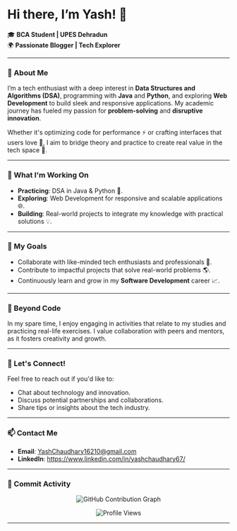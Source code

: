 # Hi there, I’m Yash! 👋  
🎓 **BCA Student | UPES Dehradun**  
🌍 **Passionate Blogger | Tech Explorer**  

---

### 🌟 About Me  
I’m a tech enthusiast with a deep interest in **Data Structures and Algorithms (DSA)**, programming with **Java** and **Python**, and exploring **Web Development** to build sleek and responsive applications. My academic journey has fueled my passion for **problem-solving** and **disruptive innovation**.  

Whether it's optimizing code for performance ⚡ or crafting interfaces that users love 💼, I aim to bridge theory and practice to create real value in the tech space 🎯.

---

### 🚀 What I'm Working On  
- **Practicing**: DSA in Java & Python 🐍.  
- **Exploring**: Web Development for responsive and scalable applications 🌐.  
- **Building**: Real-world projects to integrate my knowledge with practical solutions 💡.

---

### 🎯 My Goals  
- Collaborate with like-minded tech enthusiasts and professionals 🤝.  
- Contribute to impactful projects that solve real-world problems 🌎.  
- Continuously learn and grow in my **Software Development** career 📈.  

---

### 🌱 Beyond Code  
In my spare time, I enjoy engaging in activities that relate to my studies and practicing real-life exercises. I value collaboration with peers and mentors, as it fosters creativity and growth.

---

### 💌 Let's Connect!  
Feel free to reach out if you'd like to:  
- Chat about technology and innovation.  
- Discuss potential partnerships and collaborations.  
- Share tips or insights about the tech industry.  

---

### 📫 Contact Me  
- **Email**: YashChaudhary16210@gmail.com
- **LinkedIn**: https://www.linkedin.com/in/yashchaudhary67/

---

### 📅 Commit Activity  
<p align="center">
  <img src="https://github-readme-activity-graph.vercel.app/graph?username=YashChaudhary16210&theme=react-dark&hide_border=true&area=true" alt="GitHub Contribution Graph" />
</p>
<p align="center">
  <img src="https://komarev.com/ghpvc/?username=YashChaudhary16210&label=Profile%20Views&color=blue&style=flat" alt="Profile Views" />
</p>

---

